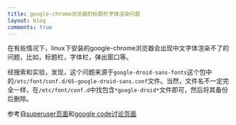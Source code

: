 ```yaml
---
title: google-chrome浏览器的标题栏字体渲染问题
layout: blog
comments: true
---
```


在有些情况下，linux下安装的google-chrome浏览器会出现中文字体渲染不了的问题，比如，标题栏，字体栏，弹出窗口等。

经搜索和实验，发现，这个问题来源于`google-droid-sans-fonts`这个包中的`/etc/font/conf.d/65-google-droid-sans.conf`文件。当然，文件名不一定完全一样，在`/etc/font/conf.d`中找包含`*google-droid*`文件即可，然后将其备份后删除。

参考自[superuser页面](http://superuser.com/questions/705658/unicode-characters-cannot-be-displayed-on-chrome-tab-title-on-linux)和[google code讨论页面](https://code.google.com/p/chromium/issues/detail?id=316723)

